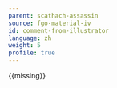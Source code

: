 ```yaml
---
parent: scathach-assassin
source: fgo-material-iv
id: comment-from-illustrator
language: zh
weight: 5
profile: true
---
```


{{missing}}
